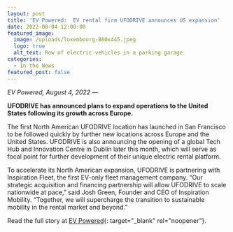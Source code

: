 ```yaml
---
layout: post
title: 'EV Powered:  EV rental firm UFODRIVE announces US expansion'
date: 2022-08-04 12:00:00
featured_image:
  image: /uploads/luxembourg-800x445.jpeg
  logo: true
  alt_text: Row of electric vehicles in a parking garage
categories:
  - In the News
featured_post: false
---
```

*EV Powered, August 4, 2022* —

**UFODRIVE has announced plans to expand operations to the United States following its growth across Europe.**

The first North American UFODRIVE location has launched in San Francisco to be followed quickly by further new locations across Europe and the United States. UFODRIVE is also announcing the opening of a global Tech Hub and Innovation Centre in Dublin later this month, which will serve as focal point for further development of their unique electric rental platform.

To accelerate its North American expansion, UFODRIVE is partnering with Inspiration Fleet, the first EV-only fleet management company. “Our strategic acquisition and financing partnership will allow UFODRIVE to scale nationwide at pace,” said Josh Green, Founder and CEO of Inspiration Mobility. “Together, we will supercharge the transition to sustainable mobility in the rental market and beyond.”

Read the full story at [EV Powered](https://evpowered.co.uk/news/ev-rental-firm-ufodrive-announces-us-expansion/){: target="_blank" rel="noopener"}.